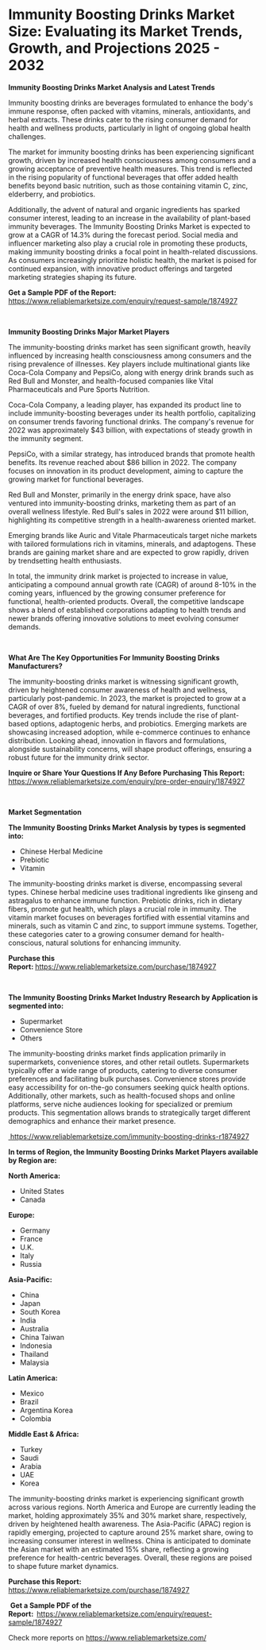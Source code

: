 <p><h1>Immunity Boosting Drinks Market Size: Evaluating its Market Trends, Growth, and Projections 2025 - 2032</h1></p><p><strong>Immunity Boosting Drinks Market Analysis and Latest Trends</strong></p>
<p><p>Immunity boosting drinks are beverages formulated to enhance the body's immune response, often packed with vitamins, minerals, antioxidants, and herbal extracts. These drinks cater to the rising consumer demand for health and wellness products, particularly in light of ongoing global health challenges. </p><p>The market for immunity boosting drinks has been experiencing significant growth, driven by increased health consciousness among consumers and a growing acceptance of preventive health measures. This trend is reflected in the rising popularity of functional beverages that offer added health benefits beyond basic nutrition, such as those containing vitamin C, zinc, elderberry, and probiotics.</p><p>Additionally, the advent of natural and organic ingredients has sparked consumer interest, leading to an increase in the availability of plant-based immunity beverages. The Immunity Boosting Drinks Market is expected to grow at a CAGR of 14.3% during the forecast period. Social media and influencer marketing also play a crucial role in promoting these products, making immunity boosting drinks a focal point in health-related discussions. As consumers increasingly prioritize holistic health, the market is poised for continued expansion, with innovative product offerings and targeted marketing strategies shaping its future.</p></p>
<p><strong>Get a Sample PDF of the Report:&nbsp;</strong> <a href="https://www.reliablemarketsize.com/enquiry/request-sample/1874927?utm_campaign=1131&utm_medium=2&utm_source=Github&utm_content=ia&utm_term=09022025&utm_id=immunity-boosting-drinks">https://www.reliablemarketsize.com/enquiry/request-sample/1874927</a></p>
<p>&nbsp;</p>
<p><strong>Immunity Boosting Drinks Major Market Players</strong></p>
<p><p>The immunity-boosting drinks market has seen significant growth, heavily influenced by increasing health consciousness among consumers and the rising prevalence of illnesses. Key players include multinational giants like Coca-Cola Company and PepsiCo, along with energy drink brands such as Red Bull and Monster, and health-focused companies like Vital Pharmaceuticals and Pure Sports Nutrition.</p><p>Coca-Cola Company, a leading player, has expanded its product line to include immunity-boosting beverages under its health portfolio, capitalizing on consumer trends favoring functional drinks. The company's revenue for 2022 was approximately $43 billion, with expectations of steady growth in the immunity segment.</p><p>PepsiCo, with a similar strategy, has introduced brands that promote health benefits. Its revenue reached about $86 billion in 2022. The company focuses on innovation in its product development, aiming to capture the growing market for functional beverages.</p><p>Red Bull and Monster, primarily in the energy drink space, have also ventured into immunity-boosting drinks, marketing them as part of an overall wellness lifestyle. Red Bull's sales in 2022 were around $11 billion, highlighting its competitive strength in a health-awareness oriented market.</p><p>Emerging brands like Auric and Vitale Pharmaceuticals target niche markets with tailored formulations rich in vitamins, minerals, and adaptogens. These brands are gaining market share and are expected to grow rapidly, driven by trendsetting health enthusiasts.</p><p>In total, the immunity drink market is projected to increase in value, anticipating a compound annual growth rate (CAGR) of around 8-10% in the coming years, influenced by the growing consumer preference for functional, health-oriented products. Overall, the competitive landscape shows a blend of established corporations adapting to health trends and newer brands offering innovative solutions to meet evolving consumer demands.</p></p>
<p>&nbsp;</p>
<p><strong>What Are The Key Opportunities For Immunity Boosting Drinks Manufacturers?</strong></p>
<p><p>The immunity-boosting drinks market is witnessing significant growth, driven by heightened consumer awareness of health and wellness, particularly post-pandemic. In 2023, the market is projected to grow at a CAGR of over 8%, fueled by demand for natural ingredients, functional beverages, and fortified products. Key trends include the rise of plant-based options, adaptogenic herbs, and probiotics. Emerging markets are showcasing increased adoption, while e-commerce continues to enhance distribution. Looking ahead, innovation in flavors and formulations, alongside sustainability concerns, will shape product offerings, ensuring a robust future for the immunity drink sector.</p></p>
<p><strong>Inquire or Share Your Questions If Any Before Purchasing This Report:</strong> <a href="https://www.reliablemarketsize.com/enquiry/pre-order-enquiry/1874927?utm_campaign=1131&utm_medium=2&utm_source=Github&utm_content=ia&utm_term=09022025&utm_id=immunity-boosting-drinks">https://www.reliablemarketsize.com/enquiry/pre-order-enquiry/1874927</a></p>
<p>&nbsp;</p>
<p><strong>Market Segmentation</strong></p>
<p><strong>The Immunity Boosting Drinks Market Analysis by types is segmented into:</strong></p>
<p><ul><li>Chinese Herbal Medicine</li><li>Prebiotic</li><li>Vitamin</li></ul></p>
<p><p>The immunity-boosting drinks market is diverse, encompassing several types. Chinese herbal medicine uses traditional ingredients like ginseng and astragalus to enhance immune function. Prebiotic drinks, rich in dietary fibers, promote gut health, which plays a crucial role in immunity. The vitamin market focuses on beverages fortified with essential vitamins and minerals, such as vitamin C and zinc, to support immune systems. Together, these categories cater to a growing consumer demand for health-conscious, natural solutions for enhancing immunity.</p></p>
<p><strong>Purchase this Report:&nbsp;</strong><a href="https://www.reliablemarketsize.com/purchase/1874927?utm_campaign=1131&utm_medium=2&utm_source=Github&utm_content=ia&utm_term=09022025&utm_id=immunity-boosting-drinks">https://www.reliablemarketsize.com/purchase/1874927</a></p>
<p>&nbsp;</p>
<p><strong>The Immunity Boosting Drinks Market Industry Research by Application is segmented into:</strong></p>
<p><ul><li>Supermarket</li><li>Convenience Store</li><li>Others</li></ul></p>
<p><p>The immunity-boosting drinks market finds application primarily in supermarkets, convenience stores, and other retail outlets. Supermarkets typically offer a wide range of products, catering to diverse consumer preferences and facilitating bulk purchases. Convenience stores provide easy accessibility for on-the-go consumers seeking quick health options. Additionally, other markets, such as health-focused shops and online platforms, serve niche audiences looking for specialized or premium products. This segmentation allows brands to strategically target different demographics and enhance their market presence.</p></p>
<p><a href="https://www.reliablemarketsize.com/immunity-boosting-drinks-r1874927?utm_campaign=1131&utm_medium=2&utm_source=Github&utm_content=ia&utm_term=09022025&utm_id=immunity-boosting-drinks">&nbsp;https://www.reliablemarketsize.com/immunity-boosting-drinks-r1874927</a></p>
<p><strong>In terms of Region, the Immunity Boosting Drinks Market Players available by Region are:</strong></p>
<p>
    <p> <strong> North America: </strong>
        <ul>
            <li>United States</li>
            <li>Canada</li>
        </ul>
        </p> 
    <p> <strong> Europe: </strong>
        <ul>
            <li>Germany</li>
            <li>France</li>
            <li>U.K.</li>
            <li>Italy</li>
            <li>Russia</li>
        </ul>
        </p> 
    <p> <strong> Asia-Pacific: </strong>
        <ul>
            <li>China</li>
            <li>Japan</li>
            <li>South Korea</li>
            <li>India</li>
            <li>Australia</li>
            <li>China Taiwan</li>
            <li>Indonesia</li>
            <li>Thailand</li>
            <li>Malaysia</li>
        </ul>
        </p> 
    <p> <strong> Latin America: </strong>
        <ul>
            <li>Mexico</li>
            <li>Brazil</li>
            <li>Argentina Korea</li>
            <li>Colombia</li>
        </ul>
        </p> 
    <p> <strong> Middle East & Africa: </strong>
        <ul>
            <li>Turkey</li>
            <li>Saudi</li>
            <li>Arabia</li>
            <li>UAE</li>
            <li>Korea</li>
        </ul>
    </p>
    </p>
<p><p>The immunity-boosting drinks market is experiencing significant growth across various regions. North America and Europe are currently leading the market, holding approximately 35% and 30% market share, respectively, driven by heightened health awareness. The Asia-Pacific (APAC) region is rapidly emerging, projected to capture around 25% market share, owing to increasing consumer interest in wellness. China is anticipated to dominate the Asian market with an estimated 15% share, reflecting a growing preference for health-centric beverages. Overall, these regions are poised to shape future market dynamics.</p></p>
<p><strong>Purchase this Report: </strong><a href="https://www.reliablemarketsize.com/purchase/1874927?utm_campaign=1131&utm_medium=2&utm_source=Github&utm_content=ia&utm_term=09022025&utm_id=immunity-boosting-drinks">https://www.reliablemarketsize.com/purchase/1874927</a></p>
<p>&nbsp;<strong>Get a Sample PDF of the Report:&nbsp;&nbsp;</strong><a href="https://www.reliablemarketsize.com/enquiry/request-sample/1874927?utm_campaign=1131&utm_medium=2&utm_source=Github&utm_content=ia&utm_term=09022025&utm_id=immunity-boosting-drinks">https://www.reliablemarketsize.com/enquiry/request-sample/1874927</a></p>
<p><strong></strong></p>
<p>Check more reports on <a href="https://www.reliablemarketsize.com/?utm_campaign=1131&utm_medium=2&utm_source=Github&utm_content=ia&utm_term=09022025&utm_id=immunity-boosting-drinks">https://www.reliablemarketsize.com/</a></p>